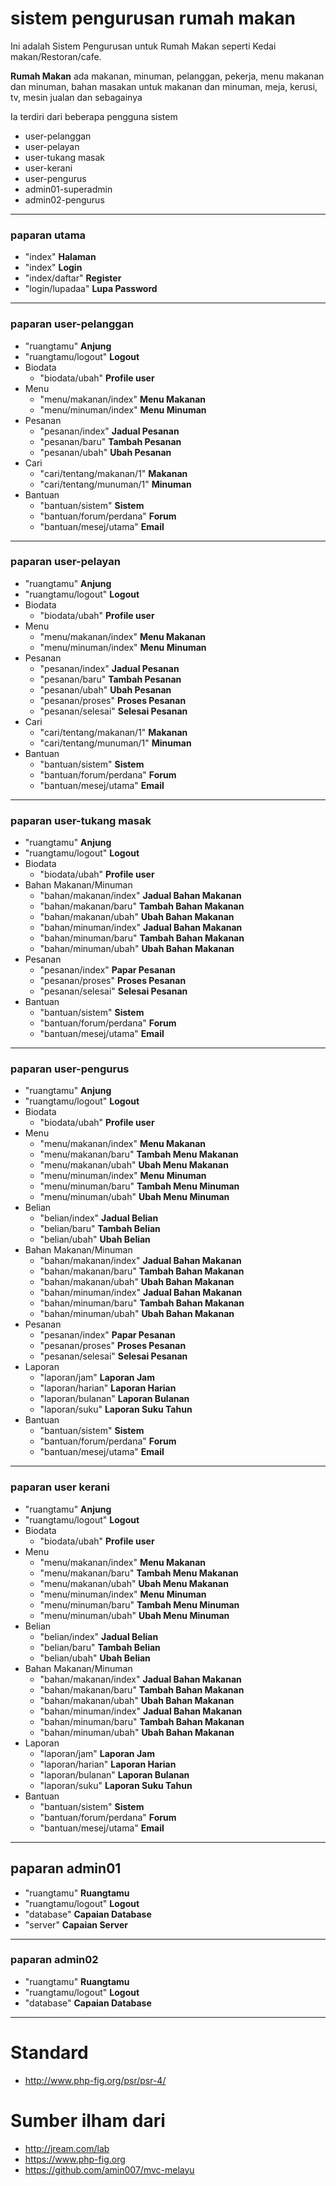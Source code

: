# sistem pengurusan rumah makan
Ini adalah Sistem Pengurusan untuk Rumah Makan seperti Kedai makan/Restoran/cafe.

**Rumah Makan** ada makanan, minuman, pelanggan, pekerja, menu makanan dan minuman,
bahan masakan untuk makanan dan minuman, meja, kerusi, tv, mesin jualan dan sebagainya

Ia terdiri dari beberapa pengguna sistem
* user-pelanggan
* user-pelayan
* user-tukang masak
* user-kerani
* user-pengurus
* admin01-superadmin
* admin02-pengurus

___
### paparan utama
* "index" **Halaman**
* "index" **Login**
* "index/daftar" **Register**
* "login/lupadaa" **Lupa Password**

___
### paparan user-pelanggan
* "ruangtamu" **Anjung**
* "ruangtamu/logout" **Logout**
* Biodata
  * "biodata/ubah" **Profile user**
* Menu
  * "menu/makanan/index" **Menu Makanan**
  * "menu/minuman/index" **Menu Minuman**
* Pesanan
  * "pesanan/index" **Jadual Pesanan**
  * "pesanan/baru" **Tambah Pesanan**
  * "pesanan/ubah" **Ubah Pesanan**
* Cari
  * "cari/tentang/makanan/1" **Makanan**
  * "cari/tentang/munuman/1" **Minuman**
* Bantuan
  * "bantuan/sistem" **Sistem**
  * "bantuan/forum/perdana" **Forum**
  * "bantuan/mesej/utama" **Email**

___
### paparan user-pelayan
* "ruangtamu" **Anjung**
* "ruangtamu/logout" **Logout**
* Biodata
  * "biodata/ubah" **Profile user**
* Menu
  * "menu/makanan/index" **Menu Makanan**
  * "menu/minuman/index" **Menu Minuman**
* Pesanan
  * "pesanan/index" **Jadual Pesanan**
  * "pesanan/baru" **Tambah Pesanan**
  * "pesanan/ubah" **Ubah Pesanan**
  * "pesanan/proses" **Proses Pesanan**
  * "pesanan/selesai" **Selesai Pesanan**
* Cari
  * "cari/tentang/makanan/1" **Makanan**
  * "cari/tentang/munuman/1" **Minuman**
* Bantuan
  * "bantuan/sistem" **Sistem**
  * "bantuan/forum/perdana" **Forum**
  * "bantuan/mesej/utama" **Email**

___
### paparan user-tukang masak
* "ruangtamu" **Anjung**
* "ruangtamu/logout" **Logout**
* Biodata
  * "biodata/ubah" **Profile user**
* Bahan Makanan/Minuman
  * "bahan/makanan/index" **Jadual Bahan Makanan**
  * "bahan/makanan/baru" **Tambah Bahan Makanan**
  * "bahan/makanan/ubah" **Ubah Bahan Makanan**
  * "bahan/minuman/index" **Jadual Bahan Makanan**
  * "bahan/minuman/baru" **Tambah Bahan Makanan**
  * "bahan/minuman/ubah" **Ubah Bahan Makanan**
* Pesanan
  * "pesanan/index" **Papar Pesanan**
  * "pesanan/proses" **Proses Pesanan**
  * "pesanan/selesai" **Selesai Pesanan**
* Bantuan
  * "bantuan/sistem" **Sistem**
  * "bantuan/forum/perdana" **Forum**
  * "bantuan/mesej/utama" **Email**

___
### paparan user-pengurus
* "ruangtamu" **Anjung**
* "ruangtamu/logout" **Logout**
* Biodata
  * "biodata/ubah" **Profile user**
* Menu
  * "menu/makanan/index" **Menu Makanan**
  * "menu/makanan/baru" **Tambah Menu Makanan**
  * "menu/makanan/ubah" **Ubah Menu Makanan**
  * "menu/minuman/index" **Menu Minuman**
  * "menu/minuman/baru" **Tambah Menu Minuman**
  * "menu/minuman/ubah" **Ubah Menu Minuman**
* Belian
  * "belian/index" **Jadual Belian**
  * "belian/baru" **Tambah Belian**
  * "belian/ubah" **Ubah Belian**
* Bahan Makanan/Minuman
  * "bahan/makanan/index" **Jadual Bahan Makanan**
  * "bahan/makanan/baru" **Tambah Bahan Makanan**
  * "bahan/makanan/ubah" **Ubah Bahan Makanan**
  * "bahan/minuman/index" **Jadual Bahan Makanan**
  * "bahan/minuman/baru" **Tambah Bahan Makanan**
  * "bahan/minuman/ubah" **Ubah Bahan Makanan**
* Pesanan
  * "pesanan/index" **Papar Pesanan**
  * "pesanan/proses" **Proses Pesanan**
  * "pesanan/selesai" **Selesai Pesanan**
* Laporan
  * "laporan/jam" **Laporan Jam**
  * "laporan/harian" **Laporan Harian**
  * "laporan/bulanan" **Laporan Bulanan**
  * "laporan/suku" **Laporan Suku Tahun**
* Bantuan
  * "bantuan/sistem" **Sistem**
  * "bantuan/forum/perdana" **Forum**
  * "bantuan/mesej/utama" **Email**

___
### paparan user kerani
* "ruangtamu" **Anjung**
* "ruangtamu/logout" **Logout**
* Biodata
  * "biodata/ubah" **Profile user**
* Menu
  * "menu/makanan/index" **Menu Makanan**
  * "menu/makanan/baru" **Tambah Menu Makanan**
  * "menu/makanan/ubah" **Ubah Menu Makanan**
  * "menu/minuman/index" **Menu Minuman**
  * "menu/minuman/baru" **Tambah Menu Minuman**
  * "menu/minuman/ubah" **Ubah Menu Minuman**
* Belian
  * "belian/index" **Jadual Belian**
  * "belian/baru" **Tambah Belian**
  * "belian/ubah" **Ubah Belian**
* Bahan Makanan/Minuman
  * "bahan/makanan/index" **Jadual Bahan Makanan**
  * "bahan/makanan/baru" **Tambah Bahan Makanan**
  * "bahan/makanan/ubah" **Ubah Bahan Makanan**
  * "bahan/minuman/index" **Jadual Bahan Makanan**
  * "bahan/minuman/baru" **Tambah Bahan Makanan**
  * "bahan/minuman/ubah" **Ubah Bahan Makanan**
* Laporan
  * "laporan/jam" **Laporan Jam**
  * "laporan/harian" **Laporan Harian**
  * "laporan/bulanan" **Laporan Bulanan**
  * "laporan/suku" **Laporan Suku Tahun**
* Bantuan
  * "bantuan/sistem" **Sistem**
  * "bantuan/forum/perdana" **Forum**
  * "bantuan/mesej/utama" **Email**

___
## paparan admin01
* "ruangtamu" **Ruangtamu**
* "ruangtamu/logout" **Logout**
* "database" **Capaian Database**
* "server" **Capaian Server**

___
### paparan admin02
* "ruangtamu" **Ruangtamu**
* "ruangtamu/logout" **Logout**
* "database" **Capaian Database**

___
# Standard
* http://www.php-fig.org/psr/psr-4/

# Sumber ilham dari
* http://jream.com/lab
* https://www.php-fig.org
* https://github.com/amin007/mvc-melayu
